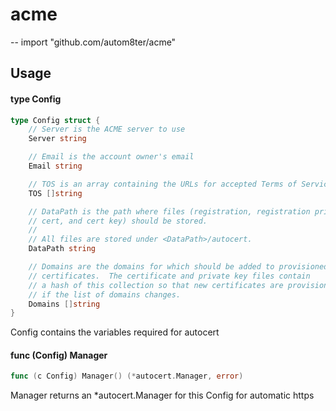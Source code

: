 # acme
--
    import "github.com/autom8ter/acme"


## Usage

#### type Config

```go
type Config struct {
	// Server is the ACME server to use
	Server string

	// Email is the account owner's email
	Email string

	// TOS is an array containing the URLs for accepted Terms of Service
	TOS []string

	// DataPath is the path where files (registration, registration private key,
	// cert, and cert key) should be stored.
	//
	// All files are stored under <DataPath>/autocert.
	DataPath string

	// Domains are the domains for which should be added to provisioned
	// certificates.  The certificate and private key files contain
	// a hash of this collection so that new certificates are provisioned
	// if the list of domains changes.
	Domains []string
}
```

Config contains the variables required for autocert

#### func (Config) Manager

```go
func (c Config) Manager() (*autocert.Manager, error)
```
Manager returns an *autocert.Manager for this Config for automatic https
